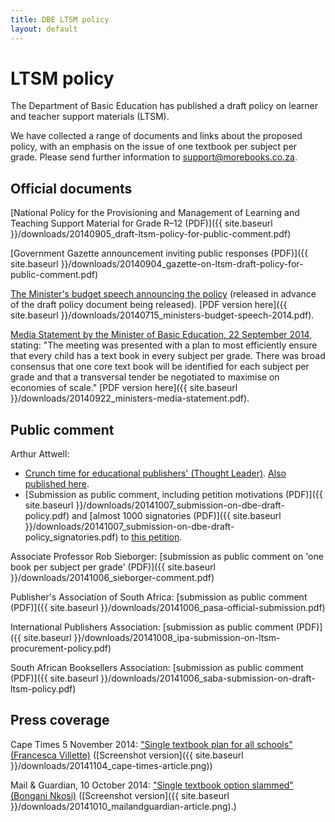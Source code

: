 ```yaml
---
title: DBE LTSM policy
layout: default
---
```


# LTSM policy

The Department of Basic Education has published a draft policy on learner and teacher support materials (LTSM).

We have collected a range of documents and links about the proposed policy, with an emphasis on the issue of one textbook per subject per grade. Please send further information to [support@morebooks.co.za](mailto:support@morebooks.co.za).

## Official documents

[National Policy for the Provisioning and Management of Learning and Teaching Support Material for Grade R–12 (PDF)]({{ site.baseurl }}/downloads/20140905_draft-ltsm-policy-for-public-comment.pdf)

[Government Gazette announcement inviting public responses (PDF)]({{ site.baseurl }}/downloads/20140904_gazette-on-ltsm-draft-policy-for-public-comment.pdf)

[The Minister's budget speech announcing the policy](http://www.education.gov.za/Newsroom/Speeches/tabid/298/ctl/Details/mid/2907/ItemID/3972/Default.aspx) (released in advance of the draft policy document being released). [PDF version here]({{ site.baseurl }}/downloads/20140715_ministers-budget-speech-2014.pdf).

[Media Statement by the Minister of Basic Education, 22 September 2014](http://www.education.gov.za/Newsroom/MediaReleases/tabid/347/ctl/Details/mid/2929/ItemID/4037/Default.aspx), stating: "The meeting was presented with a plan to most efficiently ensure that every child has a text book in every subject per grade. There was broad consensus that one core text book will be identified for each subject per grade and that a transversal tender be negotiated to maximise on economies of scale." [PDF version here]({{ site.baseurl }}/downloads/20140922_ministers-media-statement.pdf).

## Public comment

Arthur Attwell: 

*	[Crunch time for educational publishers' (Thought Leader)](http://www.thoughtleader.co.za/arthurattwell/2014/09/22/crunch-time-for-educational-publishers/). [Also published here](http://arthurattwell.com/2014/09/09/crunch-time-for-south-african-publishing/).
*	[Submission as public comment, including petition motivations (PDF)]({{ site.baseurl }}/downloads/20141007_submission-on-dbe-draft-policy.pdf) and [almost 1000 signatories (PDF)]({{ site.baseurl }}/downloads/20141007_submission-on-dbe-draft-policy_signatories.pdf) to [this petition](https://www.change.org/p/minister-of-basic-education-angie-motshekga-don-t-prescribe-only-one-textbook-for-every-south-african-child).

Associate Professor Rob Sieborger: [submission as public comment on 'one book per subject per grade' (PDF)]({{ site.baseurl }}/downloads/20141006_sieborger-comment.pdf)

Publisher's Association of South Africa: [submission as public comment (PDF)]({{ site.baseurl }}/downloads/20141006_pasa-official-submission.pdf)

International Publishers Association: [submission as public comment (PDF)]({{ site.baseurl }}/downloads/20141008_ipa-submission-on-ltsm-procurement-policy.pdf)

South African Booksellers Association: [submission as public comment (PDF)]({{ site.baseurl }}/downloads/20141006_saba-submission-on-draft-ltsm-policy.pdf)

## Press coverage

Cape Times 5 November 2014: ["Single textbook plan for all schools" (Francesca Villette)](http://www.iol.co.za/capetimes/single-textbook-plan-for-all-schools-1.1775476#.VFnwWPl2LDc) ([Screenshot version]({{ site.baseurl }}/downloads/20141104_cape-times-article.png))

Mail & Guardian, 10 October 2014: ["Single textbook option slammed" (Bongani Nkosi)](http://mg.co.za/article/2014-10-10-single-textbook-option-slammed) ([Screenshot version]({{ site.baseurl }}/downloads/20141010_mailandguardian-article.png).)
